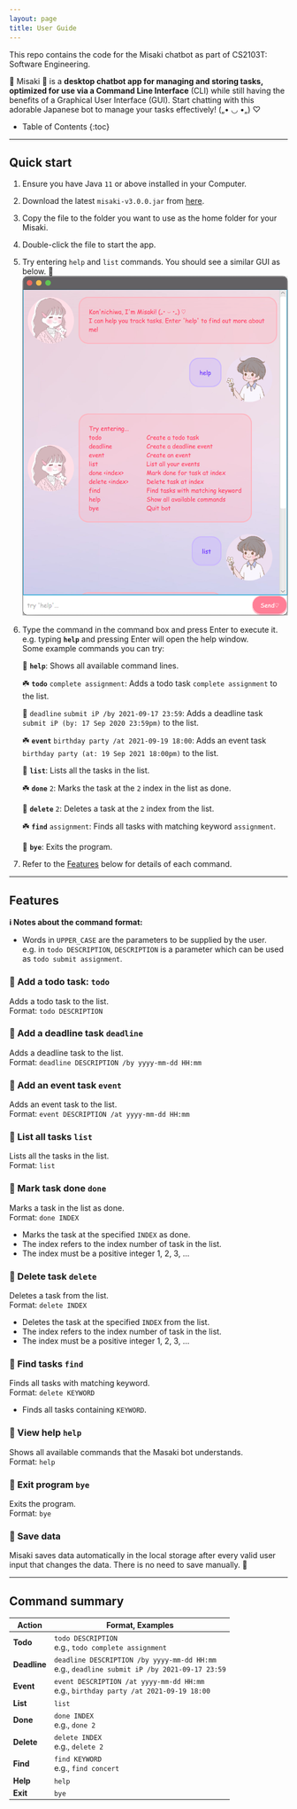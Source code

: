 ```yaml
---
layout: page
title: User Guide
---
```


This repo contains the code for the Misaki chatbot as part of CS2103T: Software Engineering.

🌸 Misaki 🌸 is a **desktop chatbot app for managing and storing tasks, optimized for use via a 
Command Line Interface** (CLI) while still having the benefits of a Graphical User Interface (GUI). 
Start chatting with this adorable Japanese bot to manage your tasks effectively! („• ◡ •„) ♡

* Table of Contents
{:toc}

--------------------------------------------------------------------------------------------------------------------

## Quick start

1. Ensure you have Java `11` or above installed in your Computer.

2. Download the latest `misaki-v3.0.0.jar` from [here](https://github.com/hsiaotingluv/ip/releases/tag/misaki-v3.0.0).

3. Copy the file to the folder you want to use as the home folder for your Misaki.

4. Double-click the file to start the app.

5. Try entering `help` and `list` commands. You should see a similar GUI as below. 🌷
![Image of ](Ui.png)

6. Type the command in the command box and press Enter to execute it.
e.g. typing **`help`** and pressing Enter will open the help window.<br>
Some example commands you can try:

   🌼 **`help`**: Shows all available command lines.<br>

   ☘️ **`todo`** `complete assignment`: Adds a todo task `complete assignment` to the list.<br>
   
   🌼 `deadline` `submit iP /by 2021-09-17 23:59`: Adds a deadline task `submit iP (by: 17 Sep 2020 23:59pm)` to the
   list.<br>

   ☘️ **`event`** `birthday party /at 2021-09-19 18:00`: Adds an event task `birthday party (at: 19 Sep 2021 18:00pm)` to
   the list.<br>

   🌼 **`list`**: Lists all the tasks in the list.<br>

   ☘️ **`done`** `2`: Marks the task at the `2` index in the list as done.<br>

   🌼 **`delete`** `2`: Deletes a task at the `2` index from the list.<br>

   ☘️ **`find`** `assignment`: Finds all tasks with matching keyword `assignment`.<br>

   🌼 **`bye`**: Exits the program.<br>

7. Refer to the [Features](#features) below for details of each command.

--------------------------------------------------------------------------------------------------------------------

## Features
<div markdown="block" class="alert alert-info">

**:information_source: Notes about the command format:**<br>

* Words in `UPPER_CASE` are the parameters to be supplied by the user. <br>
e.g. in `todo DESCRIPTION`, `DESCRIPTION` is a parameter which can be used as `todo submit assignment`.

</div>

### 🌸 Add a todo task: `todo`

Adds a todo task to the list.<br>
Format: `todo DESCRIPTION`

### 🌸 Add a deadline task `deadline`

Adds a deadline task to the list.<br>
Format: `deadline DESCRIPTION /by yyyy-mm-dd HH:mm`

### 🌸 Add an event task `event`

Adds an event task to the list.<br>
Format: `event DESCRIPTION /at yyyy-mm-dd HH:mm`

### 🌸 List all tasks `list`

Lists all the tasks in the list.<br>
Format: `list`

### 🌸 Mark task done `done`

Marks a task in the list as done.<br>
Format: `done INDEX`

* Marks the task at the specified `INDEX` as done.
* The index refers to the index number of task in the list.
* The index must be a positive integer 1, 2, 3, ...

### 🌸 Delete task `delete`

Deletes a task from the list.<br>
Format: `delete INDEX`

* Deletes the task at the specified `INDEX` from the list.
* The index refers to the index number of task in the list.
* The index must be a positive integer 1, 2, 3, ...

### 🌸 Find tasks `find`

Finds all tasks with matching keyword.<br>
Format: `delete KEYWORD`

* Finds all tasks containing `KEYWORD`.

### 🌸 View help `help`

Shows all available commands that the Masaki bot understands.<br>
Format: `help`

### 🌸 Exit program `bye`

Exits the program.<br>
Format: `bye`

### 🌸 Save data

Misaki saves data automatically in the local storage after every valid user input that changes the data. 
There is no need to save manually. 🌟

--------------------------------------------------------------------------------------------------------------------

## Command summary

Action | Format, Examples
--------|------------------
**Todo** | `todo DESCRIPTION` <br> e.g., `todo complete assignment`
**Deadline** | `deadline DESCRIPTION /by yyyy-mm-dd HH:mm` <br> e.g., `deadline submit iP /by 2021-09-17 23:59`
**Event** | `event DESCRIPTION /at yyyy-mm-dd HH:mm` <br> e.g., `birthday party /at 2021-09-19 18:00`
**List** | `list`
**Done** | `done INDEX`<br> e.g., `done 2`
**Delete** | `delete INDEX`<br> e.g., `delete 2`
**Find** | `find KEYWORD`<br> e.g., `find concert`
**Help** | `help`
**Exit** | `bye`
